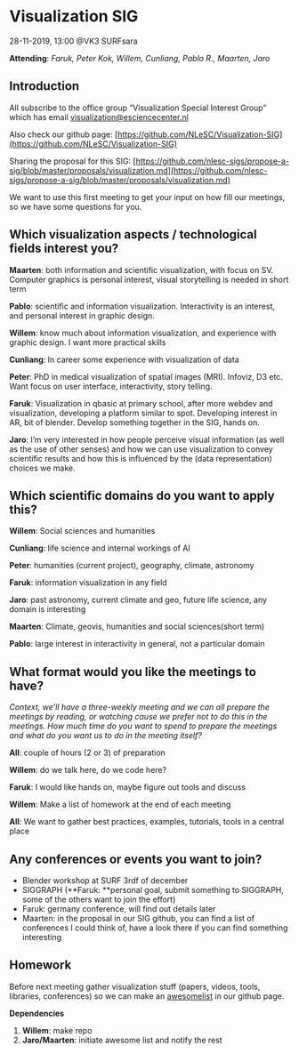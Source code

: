 <!----- Conversion time: 0.628 seconds.


Using this Markdown file:

1. Cut and paste this output into your source file.
2. See the notes and action items below regarding this conversion run.
3. Check the rendered output (headings, lists, code blocks, tables) for proper
   formatting and use a linkchecker before you publish this page.

Conversion notes:

* Docs to Markdown version 1.0β17
* Thu Jan 16 2020 00:50:57 GMT-0800 (PST)
* Source doc: https://docs.google.com/open?id=1tjnbQeF29KZGXfHp9djtTD7L-L8mHkR3xmNPjz9JoPg
----->



# Visualization SIG

28-11-2019, 13:00 @VK3 SURFsara

**Attending**: _Faruk, Peter Kok, Willem, Cunliang, Pablo R., Maarten, Jaro_


## Introduction

All subscribe to the office group “Visualization Special Interest Group” which has email [visualization@esciencecenter.nl](mailto:visualization@esciencecenter.nl)

Also check our github page: [https://github.com/NLeSC/Visualization-SIG](https://github.com/NLeSC/Visualization-SIG)

Sharing the proposal for this SIG: [https://github.com/nlesc-sigs/propose-a-sig/blob/master/proposals/visualization.md](https://github.com/nlesc-sigs/propose-a-sig/blob/master/proposals/visualization.md)

We want to use this first meeting to get your input on how fill our meetings, so we have some questions for you.


## Which visualization aspects / technological fields interest you?

**Maarten**: both information and scientific visualization, with focus on SV. Computer graphics is personal interest, visual storytelling is needed in short term

**Pablo**: scientific and information visualization. Interactivity is an interest, and personal interest in graphic design.

**Willem**: know much about information visualization, and experience with graphic design. I want more practical skills

**Cunliang**: In career some experience with visualization of data

**Peter**: PhD in medical visualization of spatial images (MRI).  Infoviz, D3 etc. Want focus on user interface, interactivity, story telling. 

**Faruk**: Visualization in qbasic at primary school, after more webdev and visualization, developing a platform similar to spot. Developing interest in AR, bit of blender. Develop something together in the SIG, hands on.

**Jaro**: I’m very interested in how people perceive visual information (as well as the use of other senses) and how we can use visualization to convey scientific results and how this is influenced by the (data representation) choices we make. 


## Which scientific domains do you want to apply this?

**Willem**: Social sciences and humanities

**Cunliang**: life science and internal workings of AI

**Peter**: humanities (current project), geography, climate, astronomy

**Faruk**: information visualization in any field

**Jaro**: past astronomy, current climate and geo, future life science, any domain is interesting

**Maarten**: Climate, geovis, humanities and social sciences(short term) 

**Pablo**: large interest in interactivity in general, not a particular domain


## What format would you like the meetings to have?

_Context, we’ll have a three-weekly meeting and we can all prepare the meetings by reading, or watching cause we prefer not to do this in the meetings. How much time do you want to spend to prepare the meetings and what do you want us to do in the meeting itself?_

**All**: couple of hours (2 or 3) of preparation

**Willem**: do we talk here, do we code here?

**Faruk**: I would like hands on, maybe figure out tools and discuss 

**Willem**: Make a list of homework at the end of each meeting

**All**: We want to gather best practices, examples, tutorials, tools in a central place


## Any conferences or events you want to join?

*   Blender workshop at SURF 3rdf of december
*   SIGGRAPH (**Faruk: **personal goal, submit something to SIGGRAPH, some of the others want to join the effort)
*   Faruk: germany conference, will find out details later
*   Maarten: in the proposal in our SIG github, you can find a list of conferences I could think of, have a look there if you can find something interesting


## Homework

Before next meeting gather visualization stuff (papers, videos, tools, libraries, conferences) so we can make an [awesomelist](https://github.com/topics/awesome-list) in our github page.

**Dependencies**

1. **Willem**: make repo
2. **Jaro/Maarten**: initiate awesome list and notify the rest

	


<!-- Docs to Markdown version 1.0β17 -->
